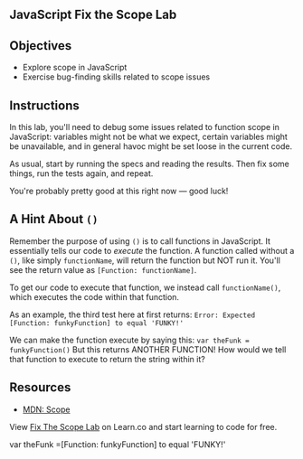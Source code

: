 JavaScript Fix the Scope Lab
---

## Objectives

- Explore scope in JavaScript
- Exercise bug-finding skills related to scope issues

## Instructions

In this lab, you'll need to debug some issues related to function scope in JavaScript: variables might not be what we expect, certain variables might be unavailable, and in general havoc might be set loose in the current code.

As usual, start by running the specs and reading the results. Then fix some things, run the tests again, and repeat.

You're probably pretty good at this right now — good luck!

## A Hint About `()`

Remember the purpose of using `()` is to call functions in JavaScript. It essentially tells our code to *execute* the function. A function called without a `()`, like simply `functionName`, will return the function but NOT run it. You'll see the return value as `[Function: functionName]`.

To get our code to execute that function, we instead call `functionName()`, which executes the code within that function.

As an example, the third test here at first returns: `Error: Expected [Function: funkyFunction] to equal 'FUNKY!'`

We can make the function execute by saying this:
`var theFunk = funkyFunction()` But this returns ANOTHER FUNCTION! How would we tell that function to execute to return the string within it?

## Resources

- [MDN: Scope](https://developer.mozilla.org/en-US/docs/Glossary/Scope)

<p class='util--hide'>View <a href='https://learn.co/lessons/javascript-fix-the-scope-lab'>Fix The Scope Lab</a> on Learn.co and start learning to code for free.</p>
var theFunk =[Function: funkyFunction] to equal 'FUNKY!'
